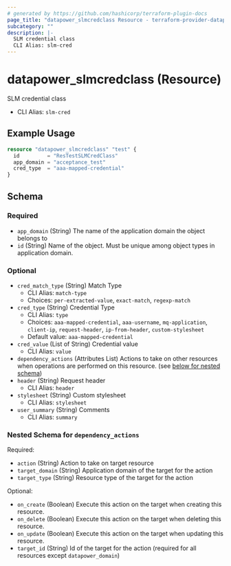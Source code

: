 ```yaml
---
# generated by https://github.com/hashicorp/terraform-plugin-docs
page_title: "datapower_slmcredclass Resource - terraform-provider-datapower"
subcategory: ""
description: |-
  SLM credential class
  CLI Alias: slm-cred
---
```


# datapower_slmcredclass (Resource)

SLM credential class
  - CLI Alias: `slm-cred`

## Example Usage

```terraform
resource "datapower_slmcredclass" "test" {
  id         = "ResTestSLMCredClass"
  app_domain = "acceptance_test"
  cred_type  = "aaa-mapped-credential"
}
```

<!-- schema generated by tfplugindocs -->
## Schema

### Required

- `app_domain` (String) The name of the application domain the object belongs to
- `id` (String) Name of the object. Must be unique among object types in application domain.

### Optional

- `cred_match_type` (String) Match Type
  - CLI Alias: `match-type`
  - Choices: `per-extracted-value`, `exact-match`, `regexp-match`
- `cred_type` (String) Credential Type
  - CLI Alias: `type`
  - Choices: `aaa-mapped-credential`, `aaa-username`, `mq-application`, `client-ip`, `request-header`, `ip-from-header`, `custom-stylesheet`
  - Default value: `aaa-mapped-credential`
- `cred_value` (List of String) Credential value
  - CLI Alias: `value`
- `dependency_actions` (Attributes List) Actions to take on other resources when operations are performed on this resource. (see [below for nested schema](#nestedatt--dependency_actions))
- `header` (String) Request header
  - CLI Alias: `header`
- `stylesheet` (String) Custom stylesheet
  - CLI Alias: `stylesheet`
- `user_summary` (String) Comments
  - CLI Alias: `summary`

<a id="nestedatt--dependency_actions"></a>
### Nested Schema for `dependency_actions`

Required:

- `action` (String) Action to take on target resource
- `target_domain` (String) Application domain of the target for the action
- `target_type` (String) Resource type of the target for the action

Optional:

- `on_create` (Boolean) Execute this action on the target when creating this resource.
- `on_delete` (Boolean) Execute this action on the target when deleting this resource.
- `on_update` (Boolean) Execute this action on the target when updating this resource.
- `target_id` (String) Id of the target for the action (required for all resources except `datapower_domain`)
